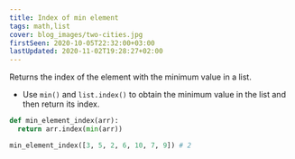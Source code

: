 ```yaml
---
title: Index of min element
tags: math,list
cover: blog_images/two-cities.jpg
firstSeen: 2020-10-05T22:32:00+03:00
lastUpdated: 2020-11-02T19:28:27+02:00
---
```


Returns the index of the element with the minimum value in a list.

- Use `min()` and `list.index()` to obtain the minimum value in the list and then return its index.

```py
def min_element_index(arr):
  return arr.index(min(arr))
```

```py
min_element_index([3, 5, 2, 6, 10, 7, 9]) # 2
```
